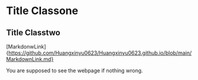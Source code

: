 Title Classone  
======================

Title Classtwo  
-------------------


[MarkdonwLink]{https://github.com/Huangxinyu0623/Huangxinyu0623.github.io/blob/main/MarkdownLink.md}  

You are supposed to see the webpage if nothing wrong.  
